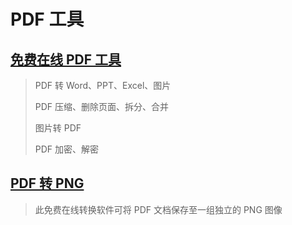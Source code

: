 # PDF 工具

## [免费在线 PDF 工具](https://tiomg.org/pdf)

> PDF 转 Word、PPT、Excel、图片
> 
> PDF 压缩、删除页面、拆分、合并
> 
> 图片转 PDF
> 
> PDF 加密、解密

## [PDF 转 PNG](https://pdf2png.com/zh/)

> 此免费在线转换软件可将 PDF 文档保存至一组独立的 PNG 图像
